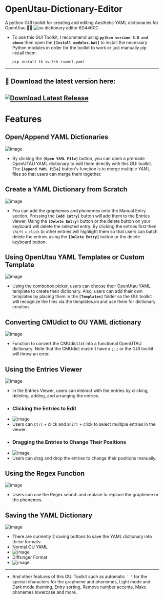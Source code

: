 # OpenUtau-Dictionary-Editor
A python GUI toolkit for creating and editing Aesthetic YAML dictionaries for OpenUtau 🥰😍
![ou dictionary editor  6D4460C](https://github.com/Cadlaxa/OpenUtau-Dictionary-Editor/assets/92255161/7e28a808-cd52-4c85-a4d0-f2166e32d750)
- To use this GUI Toolkit, I recommend using **`python version 3.8 and above`** then open the **`[Install modules.bat]`** to install the necessary Python modules in order for the toolkit to work or just manually pip install them:
  ```
  pip install tk sv-ttk ruamel.yaml
  ```
---
## 📍 Download the latest version here:
[![Download Latest Release](https://img.shields.io/github/v/release/Cadlaxa/OpenUtau-Dictionary-Editor?style=for-the-badge&label=Download&kill_cache=1)](https://github.com/Cadlaxa/OpenUtau-Dictionary-Editor/releases)
---
# Features
## Open/Append YAML Dictionaries
![image](https://github.com/Cadlaxa/OpenUtau-Dictionary-Editor/assets/92255161/68d34381-0e09-4d10-8440-6806b784b9d8)
- By clicking the **`[Open YAML File]`** button, you can open a premade OpenUTAU YAML dictionary to edit them directly with this GUI toolkit. The **`[Append YAML File]`** button's function is to merge multiple YAML files so that users can merge them together.
## Create a YAML Dictionary from Scratch
![image](https://github.com/Cadlaxa/OpenUtau-Dictionary-Editor/assets/92255161/46568b2b-b722-4e44-8c67-cdeae38d91f3)
- You can add the graphemes and phonemes onto the Manual Entry section. Pressing the **`[Add Entry]`** button will add them to the Entries viewer. Using the **`[Delete Entry]`** button or the delete button on your keyboard will delete the selected entry. By clicking the entries first then `shift` + `click` to other entries will highlight them so that users can batch delete the entries using the **`[Delete Entry]`** button or the delete keyboard button.
## Using OpenUtau YAML Templates or Custom Template
![image](https://github.com/Cadlaxa/OpenUtau-Dictionary-Editor/assets/92255161/d364e70f-60c2-4735-ad74-5796a9a2c19d)
- Using the combobox picker, users can choose their OpenUtau YAML template to create their dictionary. Also, users can add their own templates by placing them in the **`[Templates]`** folder so the GUI toolkit will recognize the files via the templates.ini and use them for dictionary creation.
## Converting CMUdict to OU YAML dictionary
![image](https://github.com/Cadlaxa/OpenUtau-Dictionary-Editor/assets/92255161/7932b90b-ca63-4901-bfd6-cc011abdbeb3)
- Function to convert the CMUdict.txt into a functional OpenUTAU dictionary. Note that the CMUdict mustn't have a **`;;;`** or the GUI toolkit will throw an error.
## Using the Entries Viewer
![image](https://github.com/Cadlaxa/OpenUtau-Dictionary-Editor/assets/92255161/e2fb61f1-7f4e-46ba-a15b-06181a2ea160)
- In the Entries Viewer, users can interact with the entries by clicking, deleting, adding, and arranging the entries.
- ### Clicking the Entries to Edit
 - ![image](https://github.com/Cadlaxa/OpenUtau-Dictionary-Editor/assets/92255161/fd038fea-3b89-42d1-8130-af55e2294503)
 - Users can `Ctrl` + click and `Shift` + click to select multiple entries in the viewer.
- ### Dragging the Entries to Change Their Positions
 - ![image](https://github.com/Cadlaxa/OpenUtau-Dictionary-Editor/assets/92255161/f0a7637f-e3c1-4884-9e72-ea677684353d)
 - Users can drag and drop the entries to change their positions manually.
## Using the Regex Function
![image](https://github.com/Cadlaxa/OpenUtau-Dictionary-Editor/assets/92255161/2e2af4b9-ff5f-4d96-bded-ac494babd569)
- Users can use the Regex search and replace to replace the grapheme or the phonemes.
## Saving the YAML Dictionary
![image](https://github.com/Cadlaxa/OpenUtau-Dictionary-Editor/assets/92255161/d8e24192-a3ad-4061-8ece-7131625f35c9)
- There are currently 2 saving buttons to save the YAML dictionary into these formats:
 - Normal OU YAML
 - ![image](https://github.com/Cadlaxa/OpenUtau-Dictionary-Editor/assets/92255161/fcf731ff-9d06-420e-8705-063314ceccc2)
 - Diffsinger Format
 - ![image](https://github.com/Cadlaxa/OpenUtau-Dictionary-Editor/assets/92255161/20a075ef-b8b3-4d4c-a228-2b3d39736a09)
---
- And other features of this GUI Toolkit such as automatic `' '` for the special characters for the grapheme and phonemes, Light mode and Dark mode theming, Entry sorting, Remove number accents, Make phonemes lowercase and more.
